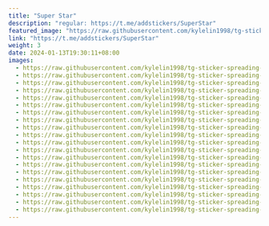 ```yaml
---
title: "Super Star"
description: "regular: https://t.me/addstickers/SuperStar"
featured_image: "https://raw.githubusercontent.com/kylelin1998/tg-sticker-spreading-worldwide-images/main/img/f2e6d551-78a3-4611-ae86-285f1d5c82d7.jpg"
link: "https://t.me/addstickers/SuperStar"
weight: 3
date: 2024-01-13T19:30:11+08:00
images:
  - https://raw.githubusercontent.com/kylelin1998/tg-sticker-spreading-worldwide-images/main/img/f2e6d551-78a3-4611-ae86-285f1d5c82d7.jpg
  - https://raw.githubusercontent.com/kylelin1998/tg-sticker-spreading-worldwide-images/main/img/7a3f876b-505d-4d6b-83ae-beb389d7160f.jpg
  - https://raw.githubusercontent.com/kylelin1998/tg-sticker-spreading-worldwide-images/main/img/5cbd35d8-9f58-4db7-8780-fdf89f560c7d.jpg
  - https://raw.githubusercontent.com/kylelin1998/tg-sticker-spreading-worldwide-images/main/img/69f2fd24-b182-49e4-b1b7-16b0213657cb.jpg
  - https://raw.githubusercontent.com/kylelin1998/tg-sticker-spreading-worldwide-images/main/img/1c0f1a55-1ad6-4805-9be8-3520e198496a.jpg
  - https://raw.githubusercontent.com/kylelin1998/tg-sticker-spreading-worldwide-images/main/img/65ef2170-2163-4d21-8e12-feff52574cdb.jpg
  - https://raw.githubusercontent.com/kylelin1998/tg-sticker-spreading-worldwide-images/main/img/8754fb92-4c82-4243-b3a5-146309b434dd.jpg
  - https://raw.githubusercontent.com/kylelin1998/tg-sticker-spreading-worldwide-images/main/img/1f289c66-c8c9-4498-8934-6ea9527e1927.jpg
  - https://raw.githubusercontent.com/kylelin1998/tg-sticker-spreading-worldwide-images/main/img/d0239856-ae13-4605-bdd3-2c27f99d88de.jpg
  - https://raw.githubusercontent.com/kylelin1998/tg-sticker-spreading-worldwide-images/main/img/68e4b2d5-7454-4b00-8c37-fc6b456562a6.jpg
  - https://raw.githubusercontent.com/kylelin1998/tg-sticker-spreading-worldwide-images/main/img/cd65ed67-354e-454f-b73f-a07c176b67f1.jpg
  - https://raw.githubusercontent.com/kylelin1998/tg-sticker-spreading-worldwide-images/main/img/dc496d63-bd2d-47d0-9ef2-81ed39c7d7a6.jpg
  - https://raw.githubusercontent.com/kylelin1998/tg-sticker-spreading-worldwide-images/main/img/ca2f9889-58a4-4b1b-b59e-5687d9eecb51.jpg
  - https://raw.githubusercontent.com/kylelin1998/tg-sticker-spreading-worldwide-images/main/img/2bf40a20-3099-4930-b8e0-67f008500ed0.jpg
  - https://raw.githubusercontent.com/kylelin1998/tg-sticker-spreading-worldwide-images/main/img/340e408a-b2ec-4f90-a6e0-01354146a295.jpg
  - https://raw.githubusercontent.com/kylelin1998/tg-sticker-spreading-worldwide-images/main/img/597c0aab-44fe-4584-832e-01229ad9e6a3.jpg
  - https://raw.githubusercontent.com/kylelin1998/tg-sticker-spreading-worldwide-images/main/img/9a4ad85e-fcdb-4ef4-823f-7c9b822da457.jpg
  - https://raw.githubusercontent.com/kylelin1998/tg-sticker-spreading-worldwide-images/main/img/8de09c84-c748-4b44-bae5-382f3a019e58.jpg
  - https://raw.githubusercontent.com/kylelin1998/tg-sticker-spreading-worldwide-images/main/img/880cf575-d9c7-423d-b2af-28584680463a.jpg
  - https://raw.githubusercontent.com/kylelin1998/tg-sticker-spreading-worldwide-images/main/img/270a19eb-33fc-430f-9fab-f97ee444e1cd.jpg
---
```

